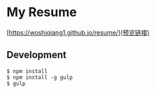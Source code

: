 # My Resume

[https://woshiqiang1.github.io/resume/](预览链接)


## Development

```
$ npm install
$ npm install -g gulp
$ gulp
```
